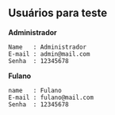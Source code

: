 ## Usuários para teste
**Administrador**
```
Name   : Administrador
E-mail : admin@mail.com
Senha  : 12345678
```

**Fulano**
```
name   : Fulano
E-mail : fulano@mail.com
Senha  : 12345678
```
